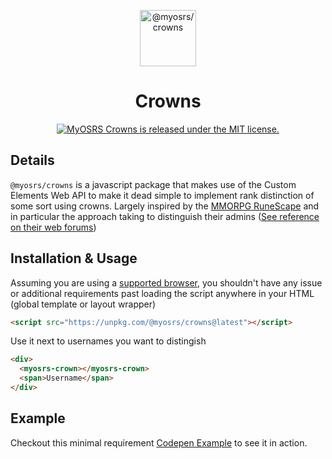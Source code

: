 <p align="center">
  <a href="https://myosrs.com/crowns">
    <img alt="@myosrs/crowns" src="https://s3-us-west-2.amazonaws.com/s.cdpn.io/209282/Gold.svg" height="90" />
  </a>
</p>
<h1 align="center">
  Crowns
</h1>

<p align="center">
  <a href="https://github.com/myosrs/crowns/blob/master/LICENSE">
    <img src="https://img.shields.io/badge/license-MIT-blue.svg" alt="MyOSRS Crowns is released under the MIT license." />
  </a>
</p>

## Details

`@myosrs/crowns` is a javascript package that makes use of the Custom Elements Web API to make it dead simple to implement rank distinction of some sort using crowns. Largely inspired by the [MMORPG RuneScape](https://www.runescape.com) and in particular the approach taking to distinguish their admins ([See reference on their web forums](http://services.runescape.com/m=forum/forums.ws?380,381))

## Installation & Usage

Assuming you are using a [supported browser](https://caniuse.com/#feat=custom-elementsv1), you shouldn't have any issue or additional requirements past loading the script anywhere in your HTML (global template or layout wrapper)

```html
<script src="https://unpkg.com/@myosrs/crowns@latest"></script>
```

Use it next to usernames you want to distingish

```html
<div>
  <myosrs-crown></myosrs-crown>
  <span>Username</span>
</div>
```

## Example

Checkout this minimal requirement [Codepen Example](https://codepen.io/pqt/pen/645e10e7b268956f392322aa129a4341/top/?editors=1000) to see it in action.
